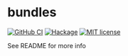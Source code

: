 # bundles

[![GitHub CI](https://github.com/gusbicalho/bundles/workflows/CI/badge.svg)](https://github.com/gusbicalho/bundles/actions)
[![Hackage](https://img.shields.io/hackage/v/bundles.svg?logo=haskell)](https://hackage.haskell.org/package/bundles)
[![MIT license](https://img.shields.io/badge/license-MIT-blue.svg)](LICENSE)

See README for more info
